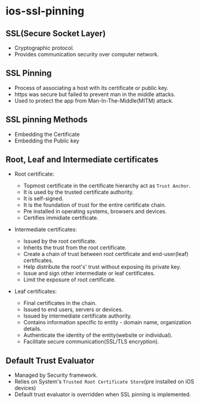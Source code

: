 # ios-ssl-pinning

## SSL(Secure Socket Layer)
- Cryptographic protocol.
- Provides communication security over computer network.

## SSL Pinning
- Process of associating a host with its certificate or public key.
- https was secure but failed to prevent man in the middle attacks.
- Used to protect the app from Man-In-The-Middle(MITM) attack.

## SSL pinning Methods
- Embedding the Certificate
- Embedding the Public key

## Root, Leaf and Intermediate certificates
- Root certificate: 
    + Topmost certificate in the certificate hierarchy act as `Trust Anchor`.
    + It is used by the trusted certificate authority.
    + It is self-signed.
    + It is the foundation of trust for the entire certificate chain.
    + Pre installed in operating systems, browsers and devices.
    + Certifies immidiate certificate.
    
- Intermediate certificates:
    + Issued by the root certificate.
    + Inherits the trust from the root certificate.
    + Create a chain of trust between root certificate and end-user(leaf) certificates.
    + Help distribute the root's' trust without exposing its private key.
    + Issue and sign other intermediate or leaf certificates.
    + Limit the exposure of root certificate.
    
- Leaf certificates:
    + Final certificates in the chain.
    + Issued to end users, servers or devices.
    + Issued by intermediate certificate authority.
    + Contains information specific to entity - domain name, organization details.
    + Authenticate the identity of the entity(website or individual).
    + Facilitate secure communication(SSL/TLS encryption).

## Default Trust Evaluator
- Managed by Security framework.
- Relies on System's `Trusted Root Certificate Store`(pre installed on iOS devices)
- Default trust evaluator is overridden when SSL pinning is implemented.
